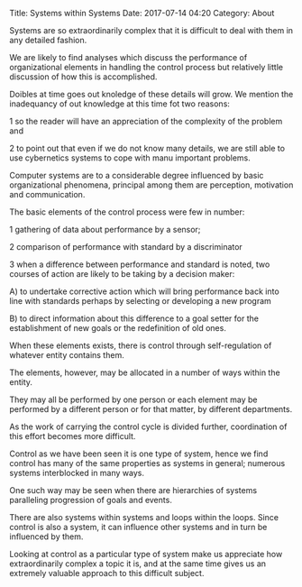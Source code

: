 Title: Systems within Systems
Date: 2017-07-14 04:20
Category: About

Systems are so extraordinarily complex that it is difficult to deal with them in any detailed fashion.

We are likely to find analyses which discuss the performance of organizational elements in handling the control process but relatively little discussion of how this is accomplished.

Doibles at time goes out knoledge of these details will grow. We mention the inadequancy of out knowledge at this time fot two reasons:

1 so the reader will have an appreciation of the complexity of the problem and

2 to point out that even if we do not know many details, we are still able to use cybernetics systems to cope with manu important problems.

Computer systems are to a considerable degree influenced by basic organizational phenomena, principal among them are perception, motivation and communication.

The basic elements of the control process were few in number:

1 gathering of data about performance by a sensor;

2 comparison of performance with standard by a discriminator

3 when a difference between performance and standard is noted, two courses of action are likely to be taking by a decision maker:

A) to undertake corrective action which will bring performance back into line with standards perhaps by selecting or developing a new program

B) to direct information about this difference to a goal setter for the establishment of new goals or the redefinition of old ones.

When these elements exists, there is control through self-regulation of whatever entity contains them.

The elements, however, may be allocated in a number of ways within the entity.

They may all be performed by one person or each element may be performed by a different person or for that matter, by different departments.

As the work of carrying the control cycle is divided further, coordination of this effort becomes more difficult.

Control as we have been seen it is one type of system, hence we find control has many of the same properties as systems in general; numerous systems interblocked in many ways.

One such way may be seen when there are hierarchies of systems paralleling progression of goals and events.

There are also systems within systems and loops within the loops. Since control is also a system, it can influence other systems and in turn be influenced by them.

Looking at control as a particular type of system make us appreciate how extraordinarily complex a topic it is, and at the same time gives us an extremely valuable approach to this difficult subject.